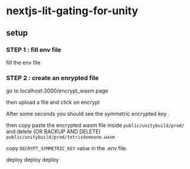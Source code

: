 # nextjs-lit-gating-for-unity

## setup 

### STEP 1 : fill env file

fill the env file

### STEP 2 : create an enrypted file

go to localhost:3000/encrypt_wasm page

then upload a file and click on encrypt

After some seconds you should see the symmetric encrypted key .



then copy paste the encrypted wasm file inside `public/unitybuild/prod/` and delete (OR BACKUP AND DELETE) `public/unitybuild/prod/tetrisdemoone.wasm`


copy  `DECRYPT_SYMMETRIC_KEY` value in the .env file.



deploy
deploy
deploy